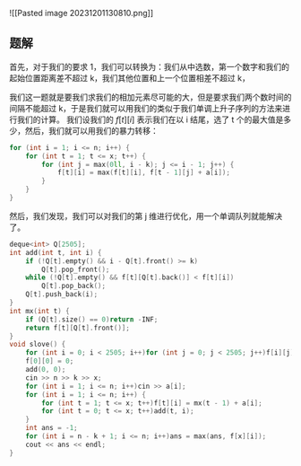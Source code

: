 ![[Pasted image 20231201130810.png]]

## 题解
首先，对于我们的要求 1，我们可以转换为：我们从中选数，第一个数字和我们的起始位置距离差不超过 k，我们其他位置和上一个位置相差不超过 k，

我们这一题就是要我们求我们的相加元素尽可能的大，但是要求我们两个数时间的间隔不能超过 k，于是我们就可以用我们的类似于我们单调上升子序列的方法来进行我们的计算。
我们设我们的 $f[t][i]$ 表示我们在以 i 结尾，选了 t 个的最大值是多少，然后，我们就可以用我们的暴力转移：
```cpp
for (int i = 1; i <= n; i++) {
    for (int t = 1; t <= x; t++) {
        for (int j = max(0ll, i - k); j <= i - 1; j++) {
            f[t][i] = max(f[t][i], f[t - 1][j] + a[i]);
        }
    }
}
```
然后，我们发现，我们可以对我们的第 j 维进行优化，用一个单调队列就能解决了。
```cpp
deque<int> Q[2505];
int add(int t, int i) {
    if (!Q[t].empty() && i - Q[t].front() >= k) 
        Q[t].pop_front();
    while (!Q[t].empty() && f[t][Q[t].back()] < f[t][i]) 
        Q[t].pop_back();
    Q[t].push_back(i);
}
int mx(int t) {
    if (Q[t].size() == 0)return -INF;
    return f[t][Q[t].front()];
}
void slove() {
    for (int i = 0; i < 2505; i++)for (int j = 0; j < 2505; j++)f[i][j] = -INF;
    f[0][0] = 0;
    add(0, 0);
    cin >> n >> k >> x;
    for (int i = 1; i <= n; i++)cin >> a[i];
    for (int i = 1; i <= n; i++) {
        for (int t = 1; t <= x; t++)f[t][i] = mx(t - 1) + a[i];
        for (int t = 0; t <= x; t++)add(t, i);
    }
    int ans = -1;
    for (int i = n - k + 1; i <= n; i++)ans = max(ans, f[x][i]);
    cout << ans << endl;
}
```